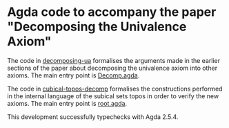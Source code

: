 # Agda code to accompany the paper "Decomposing the Univalence Axiom"

The code in [decomposing-ua](decomposing-ua/src/) formalises the arguments made in the earlier sections of the paper about decomposing the univalence axiom into other axioms. The main entry point is [Decomp.agda](decomposing-ua/src/Decomp.agda).

The code in [cubical-topos-decomp](cubical-topos-decomp/src/) formalises the constructions performed in the internal language of the subical sets topos in order to verify the new axioms. The main entry point is [root.agda](cubical-topos-decomp/src/root.agda).

This development successfully typechecks with Agda 2.5.4.
